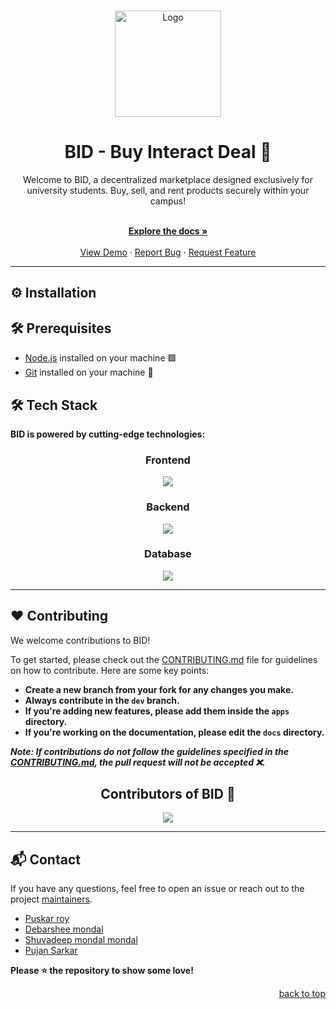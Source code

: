 <a name="readme-top"></a>

<br />
<div align="center">
  <a href="https://github.com/YourRepo/BID">
    <img src="./docs/logo.png" alt="Logo" width="170" height="170">
  </a>

  <h1 align="center">BID - Buy Interact Deal 🛒</h1> 
 
  <p align="center">
    Welcome to BID, a decentralized marketplace designed exclusively for university students. Buy, sell, and rent products securely within your campus!
  </p>

  <br />
    <a href="https://github.com/YourRepo/BID"><strong>Explore the docs »</strong></a>
    <br />
    <br />
    <a href="https://your-live-demo-link.com">View Demo</a>
    ·
    <a href="https://github.com/YourRepo/BID/issues">Report Bug</a>
    ·
    <a href="https://github.com/YourRepo/BID/issues">Request Feature</a>
</div>

---

## ⚙️ Installation

## 🛠️ Prerequisites

- [Node.js](https://nodejs.org/) installed on your machine 🟩
- [Git](https://git-scm.com/) installed on your machine 🐙

## 🛠️ Tech Stack

**BID is powered by cutting-edge technologies:**

<div align="center">

### Frontend

<img src="https://skillicons.dev/icons?i=react,tailwindcss,typescript&theme=dark" />

### Backend

<img src="https://skillicons.dev/icons?i=typescript,nodejs,express&theme=dark" />

### Database

<img src="https://skillicons.dev/icons?i=mongodb&theme=dark" />

</div>

---

## ❤️ Contributing

We welcome contributions to BID!

To get started, please check out the [CONTRIBUTING.md](./CONTRIBUTING.md) file for guidelines on how to contribute. Here are some key points:

- **Create a new branch from your fork for any changes you make.**
- **Always contribute in the `dev` branch.**
- **If you're adding new features, please add them inside the `apps` directory.**
- **If you're working on the documentation, please edit the `docs` directory.**

**_Note: If contributions do not follow the guidelines specified in the [CONTRIBUTING.md](./CONTRIBUTING.md), the pull request will not be accepted ❌._**

<h2 align = "center">Contributors of BID 🚀</h2>
<div align = "center">
<a href="https://github.com/YourRepo/BID/graphs/contributors">
  <img src="https://contrib.rocks/image?repo=YourRepo/BID" />
</a>
</div>

---

## 📬 Contact

If you have any questions, feel free to open an issue or reach out to the project [maintainers](https://www.linkedin.com/in/your-profile/).

- [Puskar roy](https://github.com/Puskar-Roy)  
- [Debarshee mondal](https://github.com/debarshee2004)
- [Shuvadeep mondal mondal](https://github.com/shuvadeepmondal)
- [Pujan Sarkar](https://github.com/Pujan-sarkar)     

**Please ⭐ the repository to show some love!**

<div align="right">
  <a href="#readme-top">back to top</a>
</div>
